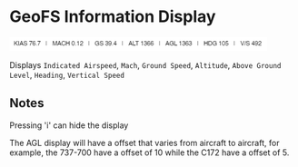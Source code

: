 # GeoFS Information Display
![image](v2.2.png)

Displays `Indicated Airspeed`, `Mach`, `Ground Speed`, `Altitude`, `Above Ground Level`, `Heading`, `Vertical Speed`

## Notes
Pressing 'i' can hide the display

The AGL display will have a offset that varies from aircraft to aircraft, for example, the 737-700 have a offset of 10 while the C172 have a offset of 5.
